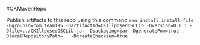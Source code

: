 #CKMavenRepo

Publish artifacts to this repo using this command ```mvn install:install-file -DgroupId=com.team195 -DartifactId=CKIllposedOSCLib -Dversion=0.0.1 -Dfile=../CKIllposedOSCLib.jar -Dpackaging=jar -DgeneratePom=true -DlocalRepositoryPath=.  -DcreateChecksum=true```